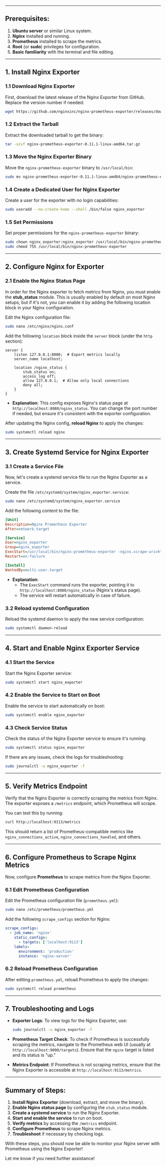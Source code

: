
---

## **Prerequisites**:
1. **Ubuntu server** or similar Linux system.
2. **Nginx** installed and running.
3. **Prometheus** installed to scrape the metrics.
4. **Root** (or **sudo**) privileges for configuration.
5. **Basic familiarity** with the terminal and file editing.

---

## **1. Install Nginx Exporter**

### **1.1 Download Nginx Exporter**
First, download the latest release of the Nginx Exporter from GitHub. Replace the version number if needed:

```bash
wget https://github.com/nginxinc/nginx-prometheus-exporter/releases/download/v0.11.1/nginx-prometheus-exporter-0.11.1-linux-amd64.tar.gz
```

### **1.2 Extract the Tarball**

Extract the downloaded tarball to get the binary:

```bash
tar -xzvf nginx-prometheus-exporter-0.11.1-linux-amd64.tar.gz
```

### **1.3 Move the Nginx Exporter Binary**

Move the `nginx-prometheus-exporter` binary to `/usr/local/bin`:

```bash
sudo mv nginx-prometheus-exporter-0.11.1-linux-amd64/nginx-prometheus-exporter /usr/local/bin/
```

### **1.4 Create a Dedicated User for Nginx Exporter**

Create a user for the exporter with no login capabilities:

```bash
sudo useradd --no-create-home --shell /bin/false nginx_exporter
```

### **1.5 Set Permissions**

Set proper permissions for the `nginx-prometheus-exporter` binary:

```bash
sudo chown nginx_exporter:nginx_exporter /usr/local/bin/nginx-prometheus-exporter
sudo chmod 755 /usr/local/bin/nginx-prometheus-exporter
```

---

## **2. Configure Nginx for Exporter**

### **2.1 Enable the Nginx Status Page**

In order for the Nginx exporter to fetch metrics from Nginx, you must enable the **stub_status** module. This is usually enabled by default on most Nginx setups, but if it's not, you can enable it by adding the following location block in your Nginx configuration.

Edit the Nginx configuration file:

```bash
sudo nano /etc/nginx/nginx.conf
```

Add the following `location` block inside the `server` block (under the `http` section):

```nginx
server {
    listen 127.0.0.1:8080;  # Export metrics locally
    server_name localhost;

    location /nginx_status {
        stub_status on;
        access_log off;
        allow 127.0.0.1;  # Allow only local connections
        deny all;
    }
}
```

- **Explanation**: This config exposes Nginx's status page at `http://localhost:8080/nginx_status`. You can change the port number if needed, but ensure it's consistent with the exporter configuration.

After updating the Nginx config, **reload Nginx** to apply the changes:

```bash
sudo systemctl reload nginx
```

---

## **3. Create Systemd Service for Nginx Exporter**

### **3.1 Create a Service File**

Now, let's create a systemd service file to run the Nginx Exporter as a service.

Create the file `/etc/systemd/system/nginx_exporter.service`:

```bash
sudo nano /etc/systemd/system/nginx_exporter.service
```

Add the following content to the file:

```ini
[Unit]
Description=Nginx Prometheus Exporter
After=network.target

[Service]
User=nginx_exporter
Group=nginx_exporter
ExecStart=/usr/local/bin/nginx-prometheus-exporter -nginx.scrape-uri=http://localhost:8080/nginx_status
Restart=on-failure

[Install]
WantedBy=multi-user.target
```

- **Explanation**:
  - The `ExecStart` command runs the exporter, pointing it to `http://localhost:8080/nginx_status` (Nginx's status page).
  - The service will restart automatically in case of failure.

### **3.2 Reload systemd Configuration**

Reload the systemd daemon to apply the new service configuration:

```bash
sudo systemctl daemon-reload
```

---

## **4. Start and Enable Nginx Exporter Service**

### **4.1 Start the Service**

Start the Nginx Exporter service:

```bash
sudo systemctl start nginx_exporter
```

### **4.2 Enable the Service to Start on Boot**

Enable the service to start automatically on boot:

```bash
sudo systemctl enable nginx_exporter
```

### **4.3 Check Service Status**

Check the status of the Nginx Exporter service to ensure it's running:

```bash
sudo systemctl status nginx_exporter
```

If there are any issues, check the logs for troubleshooting:

```bash
sudo journalctl -u nginx_exporter -f
```

---

## **5. Verify Metrics Endpoint**

Verify that the Nginx Exporter is correctly scraping the metrics from Nginx. The exporter exposes a `/metrics` endpoint, which Prometheus will scrape.

You can test this by running:

```bash
curl http://localhost:9113/metrics
```

This should return a list of Prometheus-compatible metrics like `nginx_connections_active`, `nginx_connections_handled`, and others.

---

## **6. Configure Prometheus to Scrape Nginx Metrics**

Now, configure **Prometheus** to scrape metrics from the Nginx Exporter.

### **6.1 Edit Prometheus Configuration**

Edit the Prometheus configuration file (`prometheus.yml`):

```bash
sudo nano /etc/prometheus/prometheus.yml
```

Add the following `scrape_configs` section for Nginx:

```yaml
scrape_configs:
  - job_name: 'nginx'
    static_configs:
      - targets: ['localhost:9113']
    labels:
      environment: 'production'
      instance: 'nginx-server'
```

### **6.2 Reload Prometheus Configuration**

After editing `prometheus.yml`, reload Prometheus to apply the changes:

```bash
sudo systemctl reload prometheus
```

---

## **7. Troubleshooting and Logs**

- **Exporter Logs**: To view logs for the Nginx Exporter, use:

  ```bash
  sudo journalctl -u nginx_exporter -f
  ```

- **Prometheus Target Check**: To check if Prometheus is successfully scraping the metrics, navigate to the Prometheus web UI (usually at `http://localhost:9090/targets`). Ensure that the `nginx` target is listed and its status is "up."

- **Metrics Endpoint**: If Prometheus is not scraping metrics, ensure that the Nginx Exporter is accessible at `http://localhost:9113/metrics`.

---

## **Summary of Steps**:

1. **Install Nginx Exporter** (download, extract, and move the binary).
2. **Enable Nginx status page** by configuring the `stub_status` module.
3. **Create a systemd service** to run the Nginx Exporter.
4. **Start and enable the service** to run on boot.
5. **Verify metrics** by accessing the `/metrics` endpoint.
6. **Configure Prometheus** to scrape Nginx metrics.
7. **Troubleshoot** if necessary by checking logs.

With these steps, you should now be able to monitor your Nginx server with Prometheus using the Nginx Exporter!

Let me know if you need further assistance!
